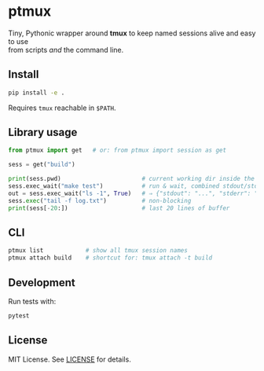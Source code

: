 # ptmux

Tiny, Pythonic wrapper around **tmux** to keep named sessions alive and easy to use  
from scripts *and* the command line.

## Install

```bash
pip install -e .
```

Requires `tmux` reachable in `$PATH`.

## Library usage

```python
from ptmux import get   # or: from ptmux import session as get

sess = get("build")

print(sess.pwd)                       # current working dir inside the pane
sess.exec_wait("make test")           # run & wait, combined stdout/stderr
out = sess.exec_wait("ls -1", True)   # ⇒ {"stdout": "...", "stderr": ""}
sess.exec("tail -f log.txt")          # non-blocking
print(sess[-20:])                     # last 20 lines of buffer
```

## CLI

```bash
ptmux list            # show all tmux session names
ptmux attach build    # shortcut for: tmux attach -t build
```

## Development

Run tests with:

```bash
pytest
```

## License

MIT License. See [LICENSE](LICENSE) for details.
